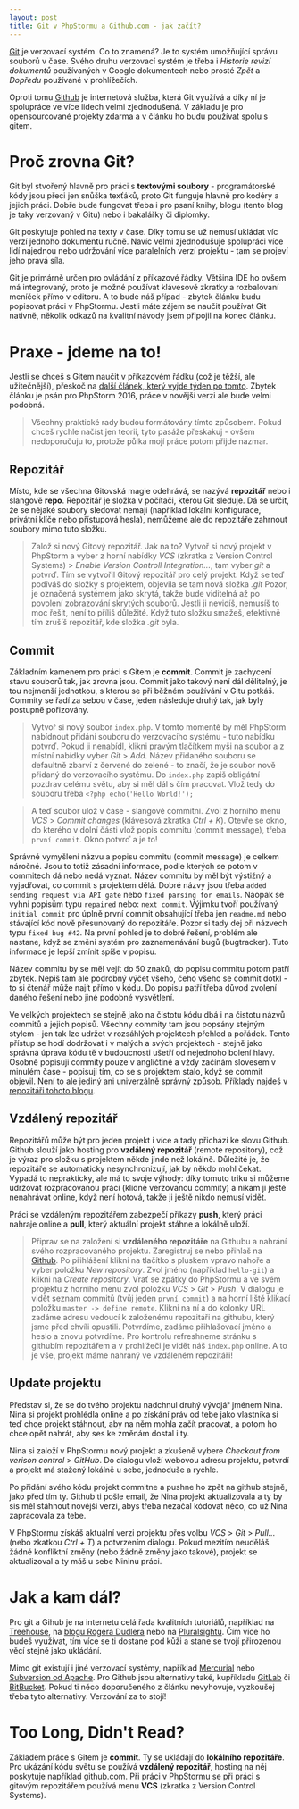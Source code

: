 ```yaml
---
layout: post
title: Git v PhpStormu a Github.com - jak začít?
---
```


[Git](https://git-scm.com/) je verzovací systém. Co to znamená? Je to systém umožňující správu souborů v čase. Svého druhu verzovací systém je třeba i _Historie revizí dokumentů_ používaných v Google dokumentech nebo prosté _Zpět_ a _Dopředu_ používané v prohlížečích. 

 Oproti tomu [Github](http://github.com/) je internetová služba, která Git využívá a díky ní je spolupráce ve více lidech velmi zjednodušená. V základu je pro opensourcované projekty zdarma a v článku ho budu používat spolu s gitem. 

# Proč zrovna Git?
Git byl stvořený hlavně pro práci s **textovými soubory** - programátorské kódy jsou přeci jen snůška texťáků, proto Git funguje hlavně pro kodéry a jejich práci. Dobře bude fungovat třeba i pro psaní knihy, blogu (tento blog je taky verzovaný v Gitu) nebo i bakalářky či diplomky. 
 
Git poskytuje pohled na texty v čase. Díky tomu se už nemusí ukládat víc verzí jednoho dokumentu ručně. Navíc velmi zjednodušuje spolupráci více lidí najednou nebo udržování více paralelních verzí projektu - tam se projeví jeho pravá síla. 

Git je primárně určen pro ovládání z příkazové řádky. Většina IDE ho ovšem má integrovaný, proto je možné používat klávesové zkratky a rozbalovaní meníček přímo v editoru. A to bude náš případ - zbytek článku budu popisovat práci v PhpStormu. Jestli máte zájem se naučit používat Git nativně, několik odkazů na kvalitní návody jsem připojil na konec článku. 

# Praxe - jdeme na to!
Jestli se chceš s Gitem naučit v příkazovém řádku (což je těžší, ale užitečnější), přeskoč na [další článek, který vyjde týden po tomto](http://jakpsatphp.cz/git-v-prikazovem-radku). Zbytek článku je psán pro PhpStorm 2016, práce v novější verzi ale bude velmi podobná. 

> Všechny praktické rady budou formátovány tímto způsobem. Pokud chceš rychle načíst jen teorii, tyto pasáže přeskakuj - ovšem nedoporučuju to, protože půlka mojí práce potom přijde nazmar. 

## Repozitář
Místo, kde se všechna Gitovská magie odehrává, se nazývá **repozitář** nebo i slangově **repo**. Repozitář je složka v počítači, kterou Git sleduje. Dá se určit, že se nějaké soubory sledovat nemají (například lokální konfigurace, privátní klíče nebo přístupová hesla), nemůžeme ale do repozitáře zahrnout soubory mimo tuto složku. 

> Založ si nový Gitový repozitář. Jak na to? Vytvoř si nový projekt v PhpStorm a vyber z horní nabídky _VCS_ (zkratka z Version Control Systems) > _Enable Version Controll Integration..._, tam vyber _git_ a potvrď. Tím se vytvořil Gitový repozitář pro celý projekt. Když se teď podíváš do složky s projektem, objevila se tam nová složka _.git_ Pozor, je označená systémem jako skrytá, takže bude viditelná až po povolení zobrazování skrytých souborů. Jestli ji nevidíš, nemusíš to moc řešit, není to příliš důležité. Když tuto složku smažeš, efektivně tím zrušíš repozitář, kde složka _.git_ byla. 

## Commit
Základním kamenem pro práci s Gitem je **commit**. Commit je zachycení stavu souborů tak, jak zrovna jsou. Commit jako takový není dál dělitelný, je tou nejmenší jednotkou, s kterou se při běžném používání v Gitu potkáš. Commity se řadí za sebou v čase, jeden následuje druhý tak, jak byly postupně pořizovány. 

> Vytvoř si nový soubor `index.php`. V tomto momentě by měl PhpStorm nabídnout přidání souboru do verzovacího systému - tuto nabídku potvrď. Pokud ji nenabídl, klikni pravým tlačítkem myši na soubor a z místní nabídky vyber _Git_ > _Add_. Název přidaného souboru se defaultně zbarví z červené do zelené - to značí, že je soubor nově přidaný do verzovacího systému. 
> Do `index.php` zapiš obligátní pozdrav celému světu, aby si měl dál s čím pracovat. Vlož tedy do souboru třeba `<?php echo('Hello World!');`
 
> A teď soubor ulož v čase - slangově commitni. Zvol z horního menu _VCS_ > _Commit changes_ (klávesová zkratka _Ctrl + K_). Otevře se okno, do kterého v dolní části vlož popis commitu (commit message), třeba `první commit`. Okno potvrď a je to! 

Správné vymyšlení názvu a popisu commitu (commit message) je celkem náročné. Jsou to totiž zásadní informace, podle kterých se potom v commitech dá nebo nedá vyznat. Název commitu by měl být výstižný a vyjadřovat, co commit s projektem dělá. Dobré názvy jsou třeba `added sending request via API gate` nebo `fixed parsing for emails`. Naopak se vyhni popisům typu `repaired` nebo: `next commit`. Výjimku tvoří používaný `initial commit` pro úplně první commit obsahující třeba jen `readme.md` nebo stávající kód nově přesunovaný do repozitáře. Pozor si tady dej při názvech typu `fixed bug #42`. Na první pohled je to dobré řešení, problém ale nastane, když se změní systém pro zaznamenávání bugů (bugtracker). Tuto informace je lepší zmínit spíše v popisu. 

Název commitu by se měl vejít do 50 znaků, do popisu commitu potom patří zbytek. Nepiš tam ale podrobný výčet všeho, čeho všeho se commit dotkl - to si čtenář může najít přímo v kódu. Do popisu patří třeba důvod zvolení daného řešení nebo jiné podobné vysvětlení. 

Ve velkých projektech se stejně jako na čistotu kódu dbá i na čistotu názvů commitů a jejich popisů. Všechny commity tam jsou popsány stejným stylem - jen tak lze udržet v rozsáhlých projektech přehled a pořádek. Tento přístup se hodí dodržovat i v malých a svých projektech - stejně jako správná úprava kódu tě v budoucnosti ušetří od nejednoho bolení hlavy. Osobně popisuji commity pouze v angličtině a vždy začínám slovesem v minulém čase - popisuji tím, co se s projektem stalo, když se commit objevil. Není to ale jediný ani univerzálně správný způsob. Příklady najdeš v [repozitáři tohoto blogu](https://github.com/tomtomklima/tomtomklima.github.io). 

## Vzdálený repozitář
Repozitářů může být pro jeden projekt i více a tady přichází ke slovu Github. Github slouží jako hosting pro **vzdálený repozitář** (remote repository), což je výraz pro složku s projektem někde jinde než lokálně. Důležité je, že repozitáře se automaticky nesynchronizují, jak by někdo mohl čekat. Vypadá to neprakticky, ale má to svoje výhody: díky tomuto triku si můžeme udržovat rozpracovanou práci (klidně verzovanou commity) a nikam ji ještě nenahrávat online, když není hotová, takže ji ještě nikdo nemusí vidět. 

Práci se vzdáleným repozitářem zabezpečí příkazy **push**, který práci nahraje online a **pull**, který aktuální projekt stáhne a lokálně uloží. 

> Připrav se na založení si **vzdáleného repozitáře** na Githubu a nahrání svého rozpracovaného projektu. Zaregistruj se nebo přihlaš na [Github](https://github.com/). Po přihlášení klikni na tlačítko s pluskem vpravo nahoře a vyber položku _New repository_. Zvol jméno (například `hello-git`) a klikni na _Create repository_. 
> Vrať se zpátky do PhpStormu a ve svém projektu z horního menu zvol položku _VCS_ > _Git_ > _Push_. V dialogu je vidět seznam commitů (tvůj jeden `první commit`) a na horní liště klikací položku `master -> define remote`. Klikni na ní a do kolonky URL zadáme adresu vedoucí k založenému repozitáři na githubu, který jsme před chvíli opustili. Potvrdíme, zadáme přihlašovací jméno a heslo a znovu potvrdíme. Pro kontrolu refreshneme stránku s githubím repozitářem a v prohlížeči je vidět náš `index.php` online. A to je vše, projekt máme nahraný ve vzdáleném repozitáři! 
 
## Update projektu
Představ si, že se do tvého projektu nadchnul druhý vývojář jménem Nina. Nina si projekt prohlédla online a po získání práv od tebe jako vlastníka si teď chce projekt stáhnout, aby na něm mohla začít pracovat, a potom ho chce opět nahrát, aby ses ke změnám dostal i ty. 

Nina si založí v PhpStormu nový projekt a zkušeně vybere _Checkout from verison control_ > _GitHub_. Do dialogu vloží webovou adresu projektu, potvrdí a projekt má stažený lokálně u sebe, jednoduše a rychle. 

Po přidání svého kódu projekt commitne a pushne ho zpět na github stejně, jako před tím ty. Github ti pošle email, že Nina projekt aktualizovala a ty by sis měl stáhnout novější verzi, abys třeba nezačal kódovat něco, co už Nina zapracovala za tebe. 

V PhpStormu získáš aktuální verzi projektu přes volbu _VCS_ > _Git_ > _Pull..._ (nebo zkatkou _Ctrl + T_) a potvrzením dialogu. Pokud mezitím neuděláš žádné konfliktní změny (nebo žádně změny jako takové), projekt se aktualizoval a ty máš u sebe Nininu práci. 

# Jak a kam dál?
Pro git a Gihub je na internetu celá řada kvalitních tutoriálů, například na [Treehouse](http://blog.teamtreehouse.com/git-for-designers-part-1), na [blogu Rogera Dudlera](http://rogerdudler.github.io/git-guide/) nebo na [Pluralsightu](https://www.pluralsight.com/blog/software-development/github-tutorial). Čím více ho budeš využívat, tím více se ti dostane pod kůži a stane se tvojí přirozenou věcí stejně jako ukládání. 
 
 Mimo git existují i jiné verzovací systémy, například [Mercurial](https://www.mercurial-scm.org/) nebo [Subversion od Apache](https://subversion.apache.org/). Pro Github jsou alternativy také, kupříkladu [GitLab](https://about.gitlab.com/) či [BitBucket](https://bitbucket.org/). Pokud ti něco doporučeného z článku nevyhovuje, vyzkoušej třeba tyto alternativy. Verzování za to stojí! 
 
# Too Long, Didn't Read?
Základem práce s Gitem je **commit**. Ty se ukládají do **lokálního repozitáře**. Pro ukázání kódu světu se používá **vzdálený repozitář**, hosting na něj poskytuje například github.com. Při práci v PhpStormu se při práci s gitovým repozitářem používá menu **VCS** (zkratka z Version Control Systems). 